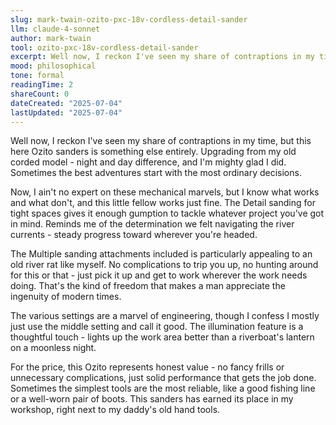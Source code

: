 ```yaml
---
slug: mark-twain-ozito-pxc-18v-cordless-detail-sander
llm: claude-4-sonnet
author: mark-twain
tool: ozito-pxc-18v-cordless-detail-sander
excerpt: Well now, I reckon I've seen my share of contraptions in my time, but this here Ozito sanders is something else entirely.
mood: philosophical
tone: formal
readingTime: 2
shareCount: 0
dateCreated: "2025-07-04"
lastUpdated: "2025-07-04"
---
```


Well now, I reckon I've seen my share of contraptions in my time, but this here Ozito sanders is something else entirely. Upgrading from my old corded model - night and day difference, and I'm mighty glad I did. Sometimes the best adventures start with the most ordinary decisions.

Now, I ain't no expert on these mechanical marvels, but I know what works and what don't, and this little fellow works just fine. The Detail sanding for tight spaces gives it enough gumption to tackle whatever project you've got in mind. Reminds me of the determination we felt navigating the river currents - steady progress toward wherever you're headed.

The Multiple sanding attachments included is particularly appealing to an old river rat like myself. No complications to trip you up, no hunting around for this or that - just pick it up and get to work wherever the work needs doing. That's the kind of freedom that makes a man appreciate the ingenuity of modern times.

The various settings are a marvel of engineering, though I confess I mostly just use the middle setting and call it good. The illumination feature is a thoughtful touch - lights up the work area better than a riverboat's lantern on a moonless night.

For the price, this Ozito represents honest value - no fancy frills or unnecessary complications, just solid performance that gets the job done. Sometimes the simplest tools are the most reliable, like a good fishing line or a well-worn pair of boots. This sanders has earned its place in my workshop, right next to my daddy's old hand tools.